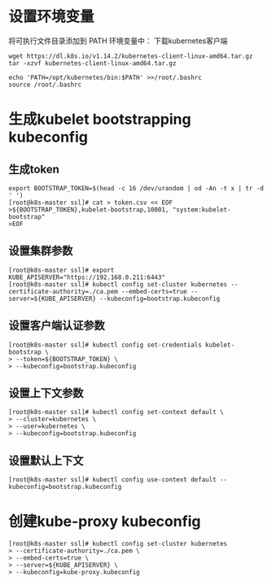 # 设置环境变量
将可执行文件目录添加到 PATH 环境变量中：
下载kubernetes客户端
```
wget https://dl.k8s.io/v1.14.2/kubernetes-client-linux-amd64.tar.gz
tar -xzvf kubernetes-client-linux-amd64.tar.gz
```
```
echo 'PATH=/opt/kubernetes/bin:$PATH' >>/root/.bashrc
source /root/.bashrc
```
# 生成kubelet bootstrapping kubeconfig
## 生成token
```
export BOOTSTRAP_TOKEN=$(head -c 16 /dev/urandom | od -An -t x | tr -d ' ')
[root@k8s-master ssl]# cat > token.csv << EOF
>${BOOTSTRAP_TOKEN},kubelet-bootstrap,10001, "system:kubelet-bootstrap"
>EOF
```
## 设置集群参数
```
[root@k8s-master ssl]# export KUBE_APISERVER="https://192.168.0.211:6443"
[root@k8s-master ssl]# kubectl config set-cluster kubernetes --certificate-authority=./ca.pem --embed-certs=true --server=${KUBE_APISERVER} --kubeconfig=bootstrap.kubeconfig
```
## 设置客户端认证参数
```
[root@k8s-master ssl]# kubectl config set-credentials kubelet-bootstrap \
> --token=${BOOTSTRAP_TOKEN} \
> --kubeconfig=bootstrap.kubeconfig 
```
## 设置上下文参数
```
[root@k8s-master ssl]# kubectl config set-context default \
> --cluster=kubernetes \
> --user=kubernetes \
> --kubeconfig=bootstrap.kubeconfig 
```
## 设置默认上下文
```
[root@k8s-master ssl]# kubectl config use-context default --kubeconfig=bootstrap.kubeconfig
```
# 创建kube-proxy kubeconfig
```
[root@k8s-master ssl]# kubectl config set-cluster kubernetes 
> --certificate-authority=./ca.pem \
> --embed-certs=true \
> --server=${KUBE_APISERVER} \
> --kubeconfig=kube-proxy.kubeconfig
```
```
```
